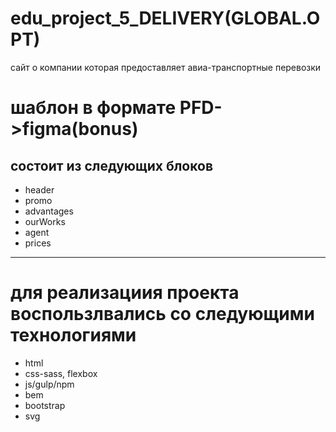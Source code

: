 # edu_project_5_DELIVERY(GLOBAL.OPT)

сайт о компании которая предоставляет авиа-транспортные перевозки

шаблон в формате PFD->figma(bonus)
=====================================================
состоит из следующих блоков
---------------------------------------------------
- header
- promo
- advantages
- ourWorks
- agent
- prices

---------------------------------------
для реализациия проекта воспользлвались со следующими технологиями
===================================================

- html
- css-sass, flexbox
- js/gulp/npm 
- bem
- bootstrap
- svg

